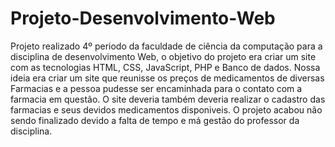 # Projeto-Desenvolvimento-Web
Projeto realizado 4º periodo da faculdade de ciência da computação para a disciplina de desenvolvimento Web, o objetivo do projeto era criar um site com as tecnologias HTML, CSS, JavaScript, PHP e Banco de dados.
Nossa ideia era criar um site que reunisse os preços de medicamentos de diversas Farmacias e a pessoa pudesse ser encaminhada para o contato com a farmacia em questão.
O site deveria também deveria realizar o cadastro das farmacias e seus devidos medicamentos disponiveis.
O projeto acabou não sendo finalizado devido a falta de tempo e má gestão do professor da disciplina.
